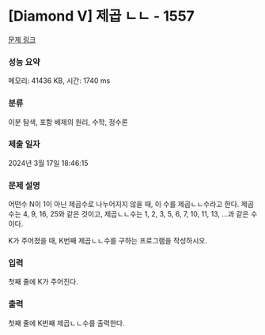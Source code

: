 # [Diamond V] 제곱 ㄴㄴ - 1557 

[문제 링크](https://www.acmicpc.net/problem/1557) 

### 성능 요약

메모리: 41436 KB, 시간: 1740 ms

### 분류

이분 탐색, 포함 배제의 원리, 수학, 정수론

### 제출 일자

2024년 3월 17일 18:46:15

### 문제 설명

<p>어떤수 N이 1이 아닌 제곱수로 나누어지지 않을 때, 이 수를 제곱ㄴㄴ수라고 한다. 제곱수는 4, 9, 16, 25와 같은 것이고, 제곱ㄴㄴ수는 1, 2, 3, 5, 6, 7, 10, 11, 13, ...과 같은 수이다.</p>

<p>K가 주어졌을 때, K번째 제곱ㄴㄴ수를 구하는 프로그램을 작성하시오.</p>

### 입력 

 <p>첫째 줄에 K가 주어진다.</p>

### 출력 

 <p>첫째 줄에 K번째 제곱ㄴㄴ수를 출력한다.</p>

